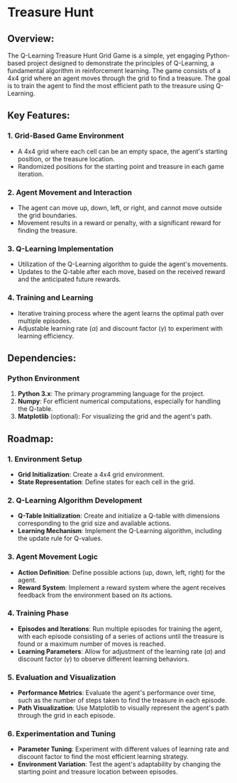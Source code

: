 # Treasure Hunt

## **Overview:**

The Q-Learning Treasure Hunt Grid Game is a simple, yet engaging Python-based project designed to demonstrate the principles of Q-Learning, a fundamental algorithm in reinforcement learning. The game consists of a 4x4 grid where an agent moves through the grid to find a treasure. The goal is to train the agent to find the most efficient path to the treasure using Q-Learning. 

## **Key Features:**

### **1. Grid-Based Game Environment**

- A 4x4 grid where each cell can be an empty space, the agent's starting position, or the treasure location.
- Randomized positions for the starting point and treasure in each game iteration.

### **2. Agent Movement and Interaction**

- The agent can move up, down, left, or right, and cannot move outside the grid boundaries.
- Movement results in a reward or penalty, with a significant reward for finding the treasure.

### **3. Q-Learning Implementation**

- Utilization of the Q-Learning algorithm to guide the agent's movements.
- Updates to the Q-table after each move, based on the received reward and the anticipated future rewards.

### **4. Training and Learning**

- Iterative training process where the agent learns the optimal path over multiple episodes.
- Adjustable learning rate (*α*) and discount factor (*γ*) to experiment with learning efficiency.

## **Dependencies:**

### **Python Environment**

1. **Python 3.x**: The primary programming language for the project.
2. **Numpy**: For efficient numerical computations, especially for handling the Q-table.
3. **Matplotlib** (optional): For visualizing the grid and the agent's path.

## **Roadmap:**

### **1. Environment Setup**

- **Grid Initialization**: Create a 4x4 grid environment.
- **State Representation**: Define states for each cell in the grid.

### **2. Q-Learning Algorithm Development**

- **Q-Table Initialization**: Create and initialize a Q-table with dimensions corresponding to the grid size and available actions.
- **Learning Mechanism**: Implement the Q-Learning algorithm, including the update rule for Q-values.

### **3. Agent Movement Logic**

- **Action Definition**: Define possible actions (up, down, left, right) for the agent.
- **Reward System**: Implement a reward system where the agent receives feedback from the environment based on its actions.

### **4. Training Phase**

- **Episodes and Iterations**: Run multiple episodes for training the agent, with each episode consisting of a series of actions until the treasure is found or a maximum number of moves is reached.
- **Learning Parameters**: Allow for adjustment of the learning rate (*α*) and discount factor (*γ*) to observe different learning behaviors.

### **5. Evaluation and Visualization**

- **Performance Metrics**: Evaluate the agent's performance over time, such as the number of steps taken to find the treasure in each episode.
- **Path Visualization**: Use Matplotlib to visually represent the agent's path through the grid in each episode.

### **6. Experimentation and Tuning**

- **Parameter Tuning**: Experiment with different values of learning rate and discount factor to find the most efficient learning strategy.
- **Environment Variation**: Test the agent's adaptability by changing the starting point and treasure location between episodes.